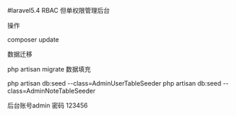#laravel5.4 RBAC 但单权限管理后台

操作

composer update

数据迁移

php artisan migrate
数据填充

php artisan db:seed --class=AdminUserTableSeeder
php artisan db:seed --class=AdminNoteTableSeeder

后台账号admin  密码 123456